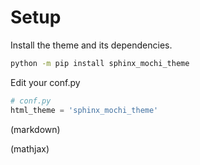 # Setup

Install the theme and its dependencies.

```sh
python -m pip install sphinx_mochi_theme
```

Edit your conf.py

```py
# conf.py
html_theme = 'sphinx_mochi_theme'
```

(markdown)

(mathjax)

